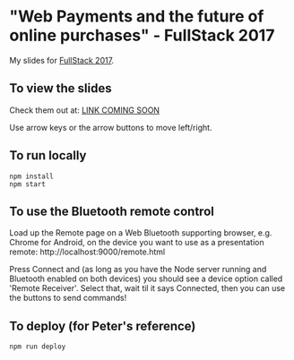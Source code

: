 # "Web Payments and the future of online purchases" - FullStack 2017

My slides for [FullStack 2017](https://skillsmatter.com/conferences/8264-fullstack-2017-the-conference-on-javascript-node-and-internet-of-things). 

## To view the slides

Check them out at: [LINK COMING SOON](todo)

Use arrow keys or the arrow buttons to move left/right.


## To run locally

```
npm install
npm start
```


## To use the Bluetooth remote control

Load up the Remote page on a Web Bluetooth supporting browser, e.g. Chrome for Android, on the device you want to use 
as a presentation remote: http://localhost:9000/remote.html

Press Connect and (as long as you have the Node server running and Bluetooth enabled on both devices) you should see
a device option called 'Remote Receiver'. Select that, wait til it says Connected, then you can use the buttons to send 
commands!


## To deploy (for Peter's reference)

```
npm run deploy
```
